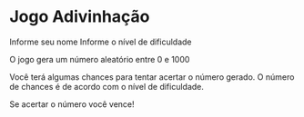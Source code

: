 # Jogo Adivinhação

Informe seu nome
Informe o nível de dificuldade

O jogo gera um número aleatório entre 0 e 1000

Você terá algumas chances para tentar acertar o número gerado.
O número de chances é de acordo com o nível de dificuldade.

Se acertar o número você vence!
